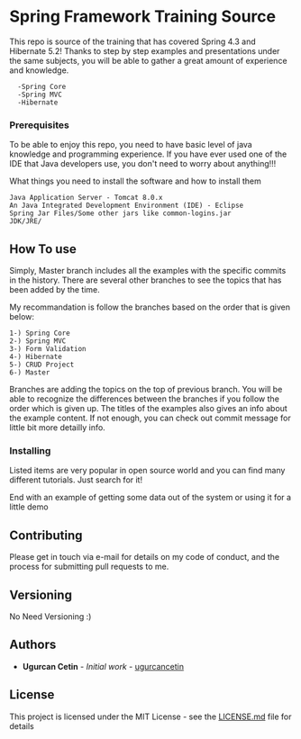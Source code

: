 # Spring Framework Training Source

This repo is source of the training that has covered Spring 4.3 and Hibernate 5.2!
Thanks to step by step examples and presentations under the same subjects, you will be able to gather a great amount 
of experience and knowledge.

```
  -Spring Core
  -Spring MVC
  -Hibernate
```

### Prerequisites

To be able to enjoy this repo, you need to have basic level of java knowledge and programming experience. If you have ever 
used one of the IDE that Java developers use, you don't need to worry about anything!!!

What things you need to install the software and how to install them

```
Java Application Server - Tomcat 8.0.x
An Java Integrated Development Environment (IDE) - Eclipse
Spring Jar Files/Some other jars like common-logins.jar
JDK/JRE/
```

## How To use

Simply, Master branch includes all the examples with the specific commits in the history. There are several other branches to see the topics that has been added by the time.

My recommandation is follow the branches based on the order that is given below:
```
1-) Spring Core
2-) Spring MVC
3-) Form Validation
4-) Hibernate
5-) CRUD Project
6-) Master
```
Branches are adding the topics on the top of previous branch. You will be able to recognize the differences between the branches if you follow the order which is given up. The titles of the examples also gives an info about the example content. If not enough, you can check out commit message for little bit more detailly info.

### Installing

Listed items are very popular in open source world and you can find many different tutorials. Just search for it!

End with an example of getting some data out of the system or using it for a little demo


## Contributing

Please get in touch via e-mail for details on my code of conduct, and the process for submitting pull requests to me.

## Versioning

No Need Versioning :)

## Authors

* **Ugurcan Cetin** - *Initial work* - [ugurcancetin](https://github.com/ugurcancetin)

## License

This project is licensed under the MIT License - see the [LICENSE.md](LICENSE.md) file for details

